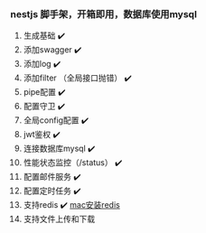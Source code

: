 ### nestjs 脚手架，开箱即用，数据库使用mysql

1. 生成基础   ✔️
2. 添加swagger  ✔️
3. 添加log  ✔️
4. 添加filter （全局接口抛错） ✔️
5. pipe配置  ✔️
6. 配置守卫  ✔️
7. 全局config配置  ✔️
8. jwt鉴权  ✔️
9. 连接数据库mysql  ✔️
10. 性能状态监控（/status）  ✔️
11. 配置邮件服务  ✔️
12. 配置定时任务  ✔️
13. 支持redis  ✔️ [mac安装redis](https://cloud.tencent.com/developer/article/1606701)
14. 支持文件上传和下载
